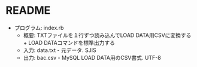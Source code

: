 # README

* プログラム: index.rb
  * 概要: TXTファイルを１行ずつ読み込んでLOAD DATA用CSVに変換する + LOAD DATAコマンドを標準出力する
  * 入力: data.txt - 元データ. SJIS
  * 出力: bac.csv - MySQL LOAD DATA用のCSV書式. UTF-8

